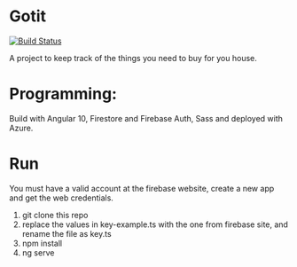 # Gotit

[![Build Status](https://dev.azure.com/daysouza/Day-Projects/_apis/build/status/Gotit%20Angular?branchName=master)](https://dev.azure.com/daysouza/Day-Projects/_build/latest?definitionId=7&branchName=master)

A project to keep track of the things you need to buy for you house.

# Programming:

Build with Angular 10, Firestore and Firebase Auth, Sass and deployed with Azure.

# Run

You must have a valid account at the firebase website, create a new app and get the web credentials.

1. git clone this repo
2. replace the values in key-example.ts with the one from firebase site, and rename the file as key.ts
3. npm install
4. ng serve
